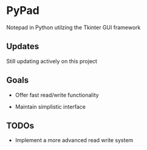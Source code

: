 # PyPad
Notepad in Python utilzing the Tkinter GUI framework


## Updates
Still updating actively on this project


## Goals
* Offer fast read/write functionality

* Maintain simplistic interface


## TODOs
* Implement a more advanced read write system
